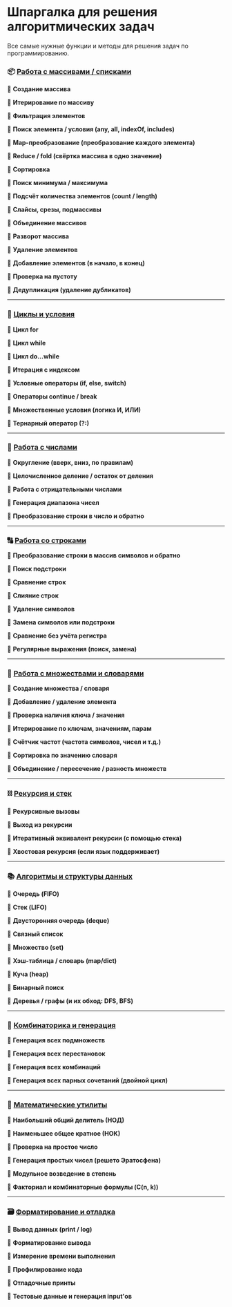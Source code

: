 # Шпаргалка для решения алгоритмических задач

Все самые нужные функции и методы для решения задач по программированию.

### 📦 [Работа с массивами / списками](./array.js)

📌  **Создание массива**

📌  **Итерирование по массиву**

📌  **Фильтрация элементов**

📌  **Поиск элемента / условия (any, all, indexOf, includes)**

📌  **Map-преобразование (преобразование каждого элемента)**

📌  **Reduce / fold (свёртка массива в одно значение)**

📌  **Сортировка**

📌  **Поиск минимума / максимума**

📌  **Подсчёт количества элементов (count / length)**

📌  **Слайсы, срезы, подмассивы**

📌  **Объединение массивов**

📌  **Разворот массива**

📌  **Удаление элементов**

📌  **Добавление элементов (в начало, в конец)**

📌  **Проверка на пустоту**

📌  **Дедупликация (удаление дубликатов)**

***

### 🔁 [Циклы и условия](./loops.js)

📌  **Цикл for**

📌  **Цикл while**

📌  **Цикл do...while**

📌  **Итерация с индексом**

📌  **Условные операторы (if, else, switch)**

📌  **Операторы continue / break**

📌  **Множественные условия (логика И, ИЛИ)**

📌  **Тернарный оператор (?:)**

***

### 🔧 [Работа с числами](./numbers.js)

📌  **Округление (вверх, вниз, по правилам)**

📌  **Целочисленное деление / остаток от деления**

📌  **Работа с отрицательными числами**

📌  **Генерация диапазона чисел**

📌  **Преобразование строки в число и обратно**

***

### 🔠 [Работа со строками](./strings.js)

📌  **Преобразование строки в массив символов и обратно**

📌  **Поиск подстроки**

📌  **Сравнение строк**

📌  **Слияние строк**

📌  **Удаление символов**

📌  **Замена символов или подстроки**

📌  **Сравнение без учёта регистра**

📌  **Регулярные выражения (поиск, замена)**

***

### 🧰 [Работа с множествами и словарями](./set_map.js)

📌  **Создание множества / словаря**

📌  **Добавление / удаление элемента**

📌  **Проверка наличия ключа / значения**

📌  **Итерирование по ключам, значениям, парам**

📌  **Счётчик частот (частота символов, чисел и т.д.)**

📌  **Сортировка по значению словаря**

📌  **Объединение / пересечение / разность множеств**

***

### ⛓ [Рекурсия и стек](./recursion.js)

📌  **Рекурсивные вызовы**

📌  **Выход из рекурсии**

📌  **Итеративный эквивалент рекурсии (с помощью стека)**

📌  **Хвостовая рекурсия (если язык поддерживает)**

***

### 📚 [Алгоритмы и структуры данных](./algos.js)

📌  **Очередь (FIFO)**

📌  **Стек (LIFO)**

📌  **Двусторонняя очередь (deque)**

📌  **Связный список**

📌  **Множество (set)**

📌  **Хэш-таблица / словарь (map/dict)**

📌  **Куча (heap)**

📌  **Бинарный поиск**

📌  **Деревья / графы (и их обход: DFS, BFS)**

***

### 🧮 [Комбинаторика и генерация](./combinatorics.js)

📌  **Генерация всех подмножеств**

📌  **Генерация всех перестановок**

📌  **Генерация всех комбинаций**

📌  **Генерация всех парных сочетаний (двойной цикл)**

***

### 📏 [Математические утилиты](./math.js)

📌  **Наибольший общий делитель (НОД)**

📌  **Наименьшее общее кратное (НОК)**

📌  **Проверка на простое число**

📌  **Генерация простых чисел (решето Эратосфена)**

📌  **Модульное возведение в степень**

📌  **Факториал и комбинаторные формулы (C(n, k))**

***

### 🗃 [Форматирование и отладка](./log.js)

📌  **Вывод данных (print / log)**

📌  **Форматирование вывода**

📌  **Измерение времени выполнения**

📌  **Профилирование кода**

📌  **Отладочные принты**

📌  **Тестовые данные и генерация input'ов**